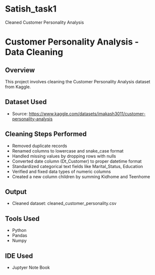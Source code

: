 # Satish_task1
Cleaned Customer Personality Analysis
# Customer Personality Analysis - Data Cleaning

## Overview
This project involves cleaning the Customer Personality Analysis dataset from Kaggle.

## Dataset Used
- Source: https://www.kaggle.com/datasets/imakash3011/customer-personality-analysis

## Cleaning Steps Performed
- Removed duplicate records
- Renamed columns to lowercase and snake_case format
- Handled missing values by dropping rows with nulls
- Converted date column (Dt_Customer) to proper datetime format
- Standardized categorical text fields like Marital_Status, Education
- Verified and fixed data types of numeric columns
- Created a new column children by summing Kidhome and Teenhome

## Output
- Cleaned dataset: cleaned_customer_personality.csv

## Tools Used
- Python
- Pandas
- Numpy

## IDE Used
- Juptyer Note Book
